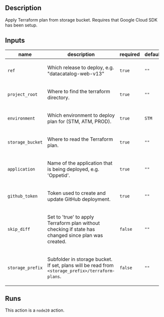 ## Description

Apply Terraform plan from storage bucket. Requires that Google Cloud SDK has been setup.


## Inputs

| name             | description | required | default |
|------------------| --- | --- | --- |
| `ref`            | <p>Which release to deploy, e.g. "datacatalog-web-v13"</p> | `true` | `""` |
| `project_root`   | <p>Where to find the terraform directory.</p> | `true` | `""` |
| `environment`    | <p>Which environment to deploy plan for (STM, ATM, PROD).</p> | `true` | `STM` |
| `storage_bucket` | <p>Where to read the Terraform plan.</p> | `true` | `""` |
| `application`    | <p>Name of the application that is being deployed, e.g. 'Oppetid'.</p> | `true` | `""` |
| `github_token`   | <p>Token used to create and update GitHub deployment.</p> | `true` | `""` |
| `skip_diff`      | <p>Set to 'true' to apply Terraform plan without checking if state has changed since plan was created.</p> | `false` | `""` |
| `storage_prefix` | <p>Subfolder in storage bucket. If set, plans will be read from <code>&lt;storage_prefix&gt;/terraform-plans</code>.</p> | `false` | `""` |


## Runs

This action is a `node20` action.


